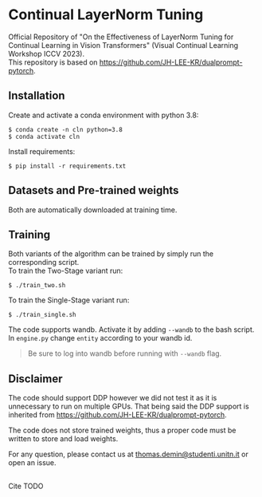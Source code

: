 # Continual LayerNorm Tuning
Official Repository of "On the Effectiveness of LayerNorm Tuning for Continual Learning in Vision Transformers" (Visual Continual Learning Workshop ICCV 2023). \
This repository is based on https://github.com/JH-LEE-KR/dualprompt-pytorch.

## Installation
Create and activate a conda environment with python 3.8:
```
$ conda create -n cln python=3.8
$ conda activate cln
```
Install requirements:
```
$ pip install -r requirements.txt
```

## Datasets and Pre-trained weights
Both are automatically downloaded at training time.

## Training
Both variants of the algorithm can be trained by simply run the corresponding script. \
To train the Two-Stage variant run:
```
$ ./train_two.sh
```
To train the Single-Stage variant run:
```
$ ./train_single.sh
```
The code supports wandb. Activate it by adding `--wandb` to the bash script. In `engine.py` change `entity` according to your wandb id.
> Be sure to log into wandb before running with `--wandb` flag.

## Disclaimer
The code should support DDP however we did not test it as it is unnecessary to run on multiple GPUs.
That being said the DDP support is inherited from https://github.com/JH-LEE-KR/dualprompt-pytorch.

The code does not store trained weights, thus a proper code must be written to store and load weights.

For any question, please contact us at thomas.demin@studenti.unitn.it or open an issue.

##
Cite
TODO
